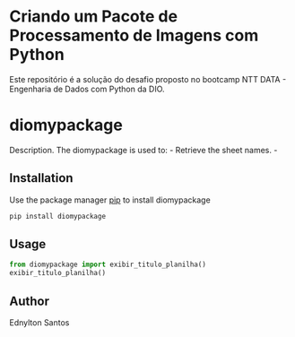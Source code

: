 # Criando um Pacote de Processamento de Imagens com Python

Este repositório é a solução do desafio proposto no bootcamp NTT DATA - Engenharia de Dados com Python da DIO.

# diomypackage

Description. 
The diomypackage is used to:
	- Retrieve the sheet names.
	-

## Installation

Use the package manager [pip](https://pip.pypa.io/en/stable/) to install diomypackage

```bash
pip install diomypackage
```

## Usage

```python
from diomypackage import exibir_titulo_planilha()
exibir_titulo_planilha()
```

## Author
Ednylton Santos
